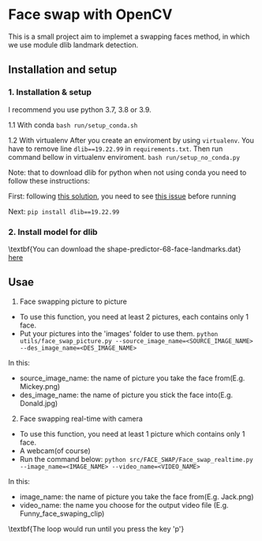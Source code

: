 # Face swap with OpenCV

This is a small project aim to implemet a swapping faces method, in which we use module dlib landmark detection.

## Installation and setup
### 1. Installation & setup
I recommend you use python 3.7, 3.8 or 3.9. 

1.1 With conda
`bash run/setup_conda.sh`

1.2 With virtualenv
After you create an enviroment by using `virtualenv`. You have to remove line `dlib==19.22.99` in `requirements.txt`. Then run command bellow in virtualenv enviroment.
`bash run/setup_no_conda.py`

Note: that to download dlib for python when not using conda you need to follow these instructions:

First: following [this solution](https://github.com/sachadee/Dlib), you need to see [this issue](https://github.com/sachadee/Dlib/issues/2#issue-1862541044) before running

Next: `pip install dlib==19.22.99`

### 2. Install model for dlib
\textbf{You can download the shape-predictor-68-face-landmarks.dat} [here](https://drive.google.com/file/d/1ysJAViqMnkVhp2Bt2pMgIYC83WsSyg71/view?usp=sharing)

## Usae
1. Face swapping picture to picture
+ To use this function, you need at least 2 pictures, each contains only 1 face.
+ Put your pictures into the 'images' folder to use them.
`python utils/face_swap_picture.py --source_image_name=<SOURCE_IMAGE_NAME> --des_image_name=<DES_IMAGE_NAME>`

In this:
+ source_image_name: the name of picture you take the face from(E.g. Mickey.png)
+ des_image_name: the name of picture you stick the face into(E.g. Donald.jpg)

2. Face swapping real-time with camera
+ To use this function, you need at least 1 picture which contains only 1 face.
+ A webcam(of course)
+ Run the command below:
`
python src/FACE_SWAP/Face_swap_realtime.py --image_name=<IMAGE_NAME> --video_name=<VIDEO_NAME> 
`

In this:
+ image_name: the name of picture you take the face from(E.g. Jack.png)
+ video_name: the name you choose for the output video file (E.g. Funny_face_swaping_clip)

\textbf{The loop would run until you press the key 'p'}
